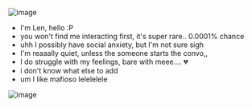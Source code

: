 ![image](https://cdn.discordapp.com/attachments/895643942836637717/1408169416209993889/Untitled89_20250822032118.png?ex=68a8c377&is=68a771f7&hm=6e72dbf0c00bfb6072667f02881218da8c82365154f68a83c6dcc2f5ea30554b&)

- I'm Len, hello :P
- you won't find me interacting first, it's super rare.. 0.0001% chance
- uhh I possibly have social anxiety, but I'm not sure sigh
- I'm reaaally quiet, unless the someone starts the convo,,
- I do struggle with my feelings, bare with meee.... 💔
- i don't know what else to add
- um I like mafioso lelelelele

![image](https://cdn.discordapp.com/attachments/895643942836637717/1408192346008584344/Untitled90_1.png?ex=68a8d8d2&is=68a78752&hm=99a88acdaf1315ba6322456c733fd167c32a203240d66f6d61569a430367cdda&)
  
<!--
**don-sonnellino/don-sonnellino** is a ✨ _special_ ✨ repository because its `README.md` (this file) appears on your GitHub profile.

Here are some ideas to get you started:

- 🔭 I’m currently working on ...
- 🌱 I’m currently learning ...
- 👯 I’m looking to collaborate on ...
- 🤔 I’m looking for help with ...
- 💬 Ask me about ...
- 📫 How to reach me: ...
- 😄 Pronouns: ...
- ⚡ Fun fact: ...
-->
